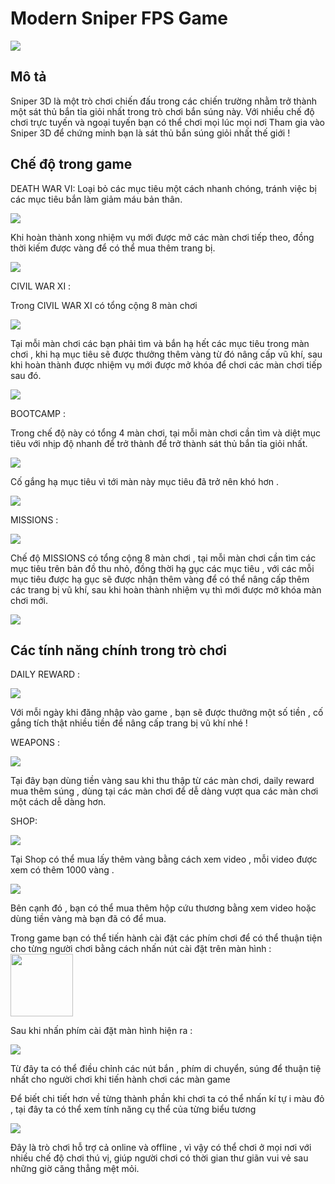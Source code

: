 # Modern Sniper FPS Game
![](https://user-images.githubusercontent.com/100570361/209440806-60bc7dfe-131c-4c15-a212-86cc24de8ed3.png)
## Mô tả

Sniper 3D là một trò chơi chiến đấu trong các chiến trường nhằm trở thành một sát thủ bắn tỉa giỏi nhất trong trò chơi bắn súng này. Với nhiều chế độ chơi trực tuyến và ngoại tuyến bạn có thể chơi mọi lúc mọi nơi
Tham gia vào Sniper 3D để chứng minh bạn là sát thủ bắn súng giỏi nhất thế giới !

## Chế độ trong game

DEATH WAR VI: Loại bỏ các mục tiêu một cách nhanh chóng, tránh việc bị các mục tiêu bắn làm giảm máu bản thân.

![](https://user-images.githubusercontent.com/100570361/209462756-df41fe74-7dcf-460b-a78e-997f1d23b2ee.jpg)

Khi hoàn thành xong nhiệm vụ mới được mở các màn chơi tiếp theo, đồng thời kiếm được vàng để có thể mua thêm trang bị.

![](https://user-images.githubusercontent.com/100570361/209455616-caee77df-efac-4dc9-becc-1a488736420e.jpg)

CIVIL WAR XI : 

Trong CIVIL WAR XI có tổng cộng 8 màn chơi

![](https://user-images.githubusercontent.com/100570361/209470552-67794bdc-483e-474f-bcec-7fe8491ed7ba.jpg)

Tại mỗi màn chơi các bạn phải tìm và bắn hạ hết các mục tiêu trong màn chơi , khi hạ mục tiêu sẽ được thưởng thêm vàng từ đó nâng cấp vũ khí, sau khi hoàn thành được nhiệm vụ mới được mở khóa để chơi các màn chơi tiếp sau đó.

![](https://user-images.githubusercontent.com/100570361/209462340-17f4b5d8-ed8d-4c4e-9cbc-449844a59649.jpg)

BOOTCAMP :

Trong chế độ này có tổng 4 màn chơi, tại mỗi màn chơi cần tìm và diệt mục tiêu với nhịp độ nhanh để trở thành để trở thành sát thủ bắn tỉa giỏi nhất.

![](https://user-images.githubusercontent.com/100570361/209462795-5c1e5004-f0be-47f4-866a-ed55c0965a54.jpg)

Cố gắng hạ mục tiêu vì tới màn này mục tiêu đã trở nên khó hơn .

![](https://user-images.githubusercontent.com/100570361/209462813-6bfdd534-b234-4675-98e7-45f9ebd2a39b.jpg)

MISSIONS :

![](https://user-images.githubusercontent.com/100570361/209470552-67794bdc-483e-474f-bcec-7fe8491ed7ba.jpg)

Chế độ MISSIONS có tổng cộng 8 màn chơi , tại mỗi màn chơi cần tìm các mục tiêu trên bản đồ thu nhỏ, đồng thời hạ gục các mục tiêu , với các mỗi mục tiêu được hạ gục sẽ được nhận thêm vàng để có thể nâng cấp thêm các trang bị vũ khí, sau khi hoàn thành nhiệm vụ thì mới được mở khóa màn chơi mới.

![](https://user-images.githubusercontent.com/100570361/209551145-d6ac3c53-0678-4459-9ccc-7750067106b4.jpg)

## Các tính năng chính trong trò chơi

DAILY REWARD :

![](https://user-images.githubusercontent.com/100570361/209462759-cfc54bcd-611e-4814-8dd5-9122081e70b6.jpg)

Với mỗi ngày khi đăng nhập vào game , bạn sẽ được thưởng một số tiền , cố gắng tích thật nhiều tiền để nâng cấp trang bị vũ khí nhé !

WEAPONS :
 
 ![](https://user-images.githubusercontent.com/100570361/209462792-cf237d1a-fe75-411e-bcb6-9a53ad124850.jpg)
 
 Tại đây bạn dùng tiền vàng sau khi thu thập từ các màn chơi, daily reward mua thêm súng , dùng tại các màn chơi để dễ dàng vượt qua các màn chơi một cách dễ dàng hơn.
 
 SHOP: 
 
 ![](https://user-images.githubusercontent.com/100570361/209462787-b955b7e7-3fb7-40ae-8e0e-d22644e37e11.jpg)
 
 Tại Shop có thể mua lấy thêm vàng bằng cách xem video , mỗi video được xem có thêm 1000 vàng .
 
 ![](https://user-images.githubusercontent.com/100570361/209462771-61cf0db1-5d07-4ab3-a755-ad18380e9dc9.jpg)
 
Bên cạnh đó , bạn có thể mua thêm hộp cứu thương  bằng  xem video hoặc dùng tiền vàng mà bạn đã có để mua.

Trong game bạn có thể tiến hành cài đặt các phím chơi để có thể thuận tiện cho từng người chơi bằng cách nhấn nút cài đặt trên màn hình : <img src="https://user-images.githubusercontent.com/100570361/210478156-cedc3874-ff32-4e58-bdd6-c27e5498bc35.png" width="100" height="100" />

Sau khi nhấn phím cài đặt màn hình hiện ra :

![](https://user-images.githubusercontent.com/100570361/210477409-54276e31-3a53-452d-9a5e-f2ccf8ed27eb.jpg)

Từ đây ta có thể điều chỉnh các nút bắn , phím di chuyển, súng để thuận tiệ nhất cho người chơi khi tiến hành chơi các màn game 

Để biết chi tiết hơn về từng thành phần khi chơi ta có thể nhấn kí tự i màu đỏ , tại đây ta có thể xem tính năng cụ thể của từng biểu tương 

![](https://user-images.githubusercontent.com/100570361/210477370-4826ebe7-4bf0-4592-a5a5-aaad57068169.jpg)

 Đây là trò chơi hỗ trợ cả online và offline , vì vậy có thể chơi ở mọi nơi với nhiều chế độ chơi thú vị, giúp người chơi có thời gian thư giãn vui vẻ sau những giờ căng thẳng mệt mỏi.

